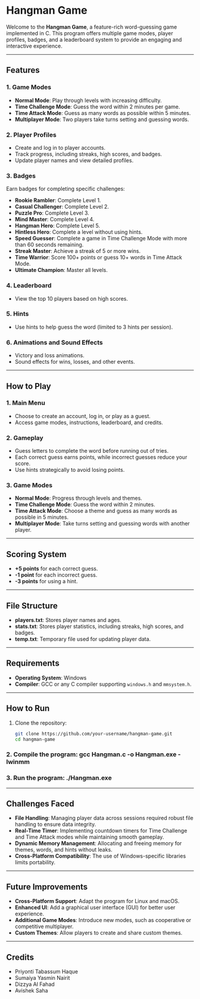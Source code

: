 # Hangman Game

Welcome to the **Hangman Game**, a feature-rich word-guessing game implemented in C. This program offers multiple game modes, player profiles, badges, and a leaderboard system to provide an engaging and interactive experience.

---

## Features

### 1. **Game Modes**
- **Normal Mode**: Play through levels with increasing difficulty.
- **Time Challenge Mode**: Guess the word within 2 minutes per game.
- **Time Attack Mode**: Guess as many words as possible within 5 minutes.
- **Multiplayer Mode**: Two players take turns setting and guessing words.

### 2. **Player Profiles**
- Create and log in to player accounts.
- Track progress, including streaks, high scores, and badges.
- Update player names and view detailed profiles.

### 3. **Badges**
Earn badges for completing specific challenges:
- **Rookie Rambler**: Complete Level 1.
- **Casual Challenger**: Complete Level 2.
- **Puzzle Pro**: Complete Level 3.
- **Mind Master**: Complete Level 4.
- **Hangman Hero**: Complete Level 5.
- **Hintless Hero**: Complete a level without using hints.
- **Speed Guesser**: Complete a game in Time Challenge Mode with more than 60 seconds remaining.
- **Streak Master**: Achieve a streak of 5 or more wins.
- **Time Warrior**: Score 100+ points or guess 10+ words in Time Attack Mode.
- **Ultimate Champion**: Master all levels.

### 4. **Leaderboard**
- View the top 10 players based on high scores.

### 5. **Hints**
- Use hints to help guess the word (limited to 3 hints per session).

### 6. **Animations and Sound Effects**
- Victory and loss animations.
- Sound effects for wins, losses, and other events.

---

## How to Play

### 1. **Main Menu**
- Choose to create an account, log in, or play as a guest.
- Access game modes, instructions, leaderboard, and credits.

### 2. **Gameplay**
- Guess letters to complete the word before running out of tries.
- Each correct guess earns points, while incorrect guesses reduce your score.
- Use hints strategically to avoid losing points.

### 3. **Game Modes**
- **Normal Mode**: Progress through levels and themes.
- **Time Challenge Mode**: Guess the word within 2 minutes.
- **Time Attack Mode**: Choose a theme and guess as many words as possible in 5 minutes.
- **Multiplayer Mode**: Take turns setting and guessing words with another player.

---

## Scoring System

- **+5 points** for each correct guess.
- **-1 point** for each incorrect guess.
- **-3 points** for using a hint.

---

## File Structure

- **players.txt**: Stores player names and ages.
- **stats.txt**: Stores player statistics, including streaks, high scores, and badges.
- **temp.txt**: Temporary file used for updating player data.

---

## Requirements

- **Operating System**: Windows
- **Compiler**: GCC or any C compiler supporting `windows.h` and `mmsystem.h`.

---

## How to Run

1. Clone the repository:
   ```bash
   git clone https://github.com/your-username/hangman-game.git
   cd hangman-game
### 2. Compile the program: gcc Hangman.c -o Hangman.exe -lwinmm
### 3. Run the program: ./Hangman.exe

---

## Challenges Faced

- **File Handling**: Managing player data across sessions required robust file handling to ensure data integrity.
- **Real-Time Timer**: Implementing countdown timers for Time Challenge and Time Attack modes while maintaining smooth gameplay.
- **Dynamic Memory Management**: Allocating and freeing memory for themes, words, and hints without leaks.
- **Cross-Platform Compatibility**: The use of Windows-specific libraries limits portability.

---

## Future Improvements

- **Cross-Platform Support**: Adapt the program for Linux and macOS.
- **Enhanced UI**: Add a graphical user interface (GUI) for better user experience.
- **Additional Game Modes**: Introduce new modes, such as cooperative or competitive multiplayer.
- **Custom Themes**: Allow players to create and share custom themes.

---

## Credits
- Priyonti Tabassum Haque
- Sumaiya Yasmin Nairit
- Dizzya Al Fahad
- Avishek Saha
